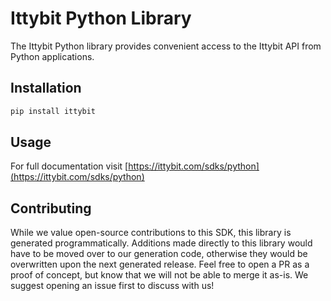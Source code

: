 # Ittybit Python Library

The Ittybit Python library provides convenient access to the Ittybit API from Python applications.

## Installation

```sh
pip install ittybit
```

## Usage

For full documentation visit [https://ittybit.com/sdks/python](https://ittybit.com/sdks/python)

## Contributing

While we value open-source contributions to this SDK, this library is generated programmatically.
Additions made directly to this library would have to be moved over to our generation code,
otherwise they would be overwritten upon the next generated release. Feel free to open a PR as
a proof of concept, but know that we will not be able to merge it as-is. We suggest opening
an issue first to discuss with us!
